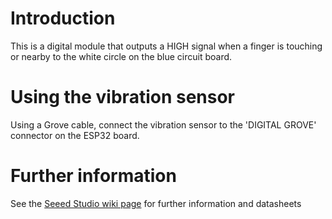 # Introduction
This is a digital module that outputs a HIGH signal when a finger is touching
or nearby to the white circle on the blue circuit board.

# Using the vibration sensor
Using a Grove cable, connect the vibration sensor to the 'DIGITAL GROVE'
connector on the ESP32 board.

# Further information
See the [Seeed Studio wiki page](http://wiki.seeed.cc/Grove-Touch_Sensor/) for further information and datasheets
